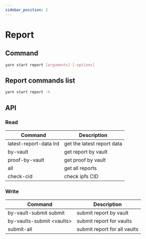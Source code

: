 ```yaml
---
sidebar_position: 2
---
```


# Report

## Command

```bash
yarn start report [arguments] [-options]
```

## Report commands list

```bash
yarn start report -h
```

## API

### Read

| Command                | Description                |
| ---------------------- | -------------------------- |
| latest-report-data lrd | get the latest report data |
| by-vault               | get report by vault        |
| proof-by-vault         | get proof by vault         |
| all                    | get all reports            |
| check-cid              | check ipfs CID             |

### Write

| Command                    | Description                  |
| -------------------------- | ---------------------------- |
| by-vault-submit submit     | submit report by vault       |
| by-vaults-submit \<vaults> | submit report for vaults     |
| submit-all                 | submit report for all vaults |

